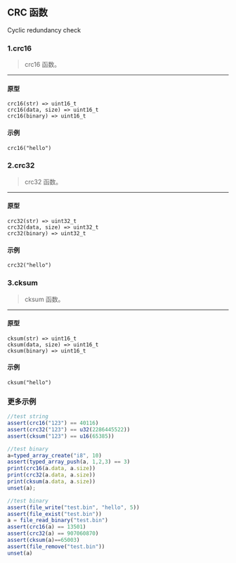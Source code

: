 ## CRC 函数

Cyclic redundancy check

### 1.crc16 

> crc16 函数。
----------------------------

#### 原型

```
crc16(str) => uint16_t
crc16(data, size) => uint16_t
crc16(binary) => uint16_t
```

#### 示例

```
crc16("hello")
```

### 2.crc32

> crc32 函数。
----------------------------

#### 原型

```
crc32(str) => uint32_t
crc32(data, size) => uint32_t
crc32(binary) => uint32_t
```

#### 示例

```
crc32("hello")
```

### 3.cksum

> cksum 函数。
----------------------------

#### 原型

```
cksum(str) => uint16_t
cksum(data, size) => uint16_t
cksum(binary) => uint16_t
```

#### 示例

```
cksum("hello")
```

### 更多示例

```js
//test string
assert(crc16("123") == 40116)
assert(crc32("123") == u32(2286445522))
assert(cksum("123") == u16(65385))

//test binary
a=typed_array_create("i8", 10) 
assert(typed_array_push(a, 1,2,3) == 3)
print(crc16(a.data, a.size))
print(crc32(a.data, a.size))
print(cksum(a.data, a.size))
unset(a);

//test binary
assert(file_write("test.bin", "hello", 5)) 
assert(file_exist("test.bin"))
a = file_read_binary("test.bin")
assert(crc16(a) == 13501)
assert(crc32(a) == 907060870)
assert(cksum(a)==65003)
assert(file_remove("test.bin"))
unset(a)
```
